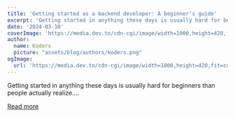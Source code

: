 ```yaml
---
title: 'Getting started as a backend developer: A beginner’s guide'
excerpt: 'Getting started in anything these days is usually hard for beginners than people actually realize....'
date: '2024-03-10'
coverImage: 'https://media.dev.to/cdn-cgi/image/width=1000,height=420,fit=cover,gravity=auto,format=auto/https%3A%2F%2Fdev-to-uploads.s3.amazonaws.com%2Fuploads%2Farticles%2Ffhrvzg1kub1y1c3o12xh.jpg'
author:
  name: Koders
  picture: "assets/blog/authors/koders.png"
ogImage:
  url: 'https://media.dev.to/cdn-cgi/image/width=1000,height=420,fit=cover,gravity=auto,format=auto/https%3A%2F%2Fdev-to-uploads.s3.amazonaws.com%2Fuploads%2Farticles%2Ffhrvzg1kub1y1c3o12xh.jpg'
---
```


Getting started in anything these days is usually hard for beginners than people actually realize....

[Read more](https://dev.to/codelikesuraj/getting-started-as-a-backend-developer-a-beginners-guide-4kpg)
